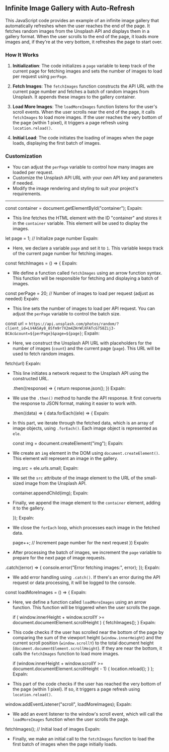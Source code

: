 ## Infinite Image Gallery with Auto-Refresh

This JavaScript code provides an example of an infinite image gallery that automatically refreshes when the user reaches the end of the page. It fetches random images from the Unsplash API and displays them in a gallery format. When the user scrolls to the end of the page, it loads more images and, if they're at the very bottom, it refreshes the page to start over.

### How It Works

1. **Initialization**: The code initializes a `page` variable to keep track of the current page for fetching images and sets the number of images to load per request using `perPage`.

2. **Fetch Images**: The `fetchImages` function constructs the API URL with the current page number and fetches a batch of random images from Unsplash. It appends these images to the gallery container.

3. **Load More Images**: The `loadMoreImages` function listens for the user's scroll events. When the user scrolls near the end of the page, it calls `fetchImages` to load more images. If the user reaches the very bottom of the page (within 1 pixel), it triggers a page refresh using `location.reload()`.

4. **Initial Load**: The code initiates the loading of images when the page loads, displaying the first batch of images.

### Customization

- You can adjust the `perPage` variable to control how many images are loaded per request.
- Customize the Unsplash API URL with your own API key and parameters if needed.
- Modify the image rendering and styling to suit your project's requirements.

---
const container = document.getElementById("container");
Expaln:

- This line fetches the HTML element with the ID "container" and stores it in the `container` variable. This element will be used to display the images.

 
let page = 1; // Initialize page number
Expaln:

- Here, we declare a variable `page` and set it to `1`. This variable keeps track of the current page number for fetching images.

 
const fetchImages = () => {
Expaln:

- We define a function called `fetchImages` using an arrow function syntax. This function will be responsible for fetching and displaying a batch of images.

 
const perPage = 20; // Number of images to load per request (adjust as needed)
Expaln:

- This line sets the number of images to load per API request. You can adjust the `perPage` variable to control the batch size.

 
const url = `https://api.unsplash.com/photos/random/?client_id=LV4ASAy8_8Sfm9r7X2m4ZHrWlXFATcG758Zij3-BCAc&count=${perPage}&page=${page}`;
Expaln:

- Here, we construct the Unsplash API URL with placeholders for the number of images (`count`) and the current page (`page`). This URL will be used to fetch random images.

 
fetch(url)
Expaln:

- This line initiates a network request to the Unsplash API using the constructed URL.

 
  .then((response) => {
    return response.json();
  })
Expaln:

- We use the `.then()` method to handle the API response. It first converts the response to JSON format, making it easier to work with.

 
  .then((data) => {
    data.forEach((ele) => {
Expaln:

- In this part, we iterate through the fetched data, which is an array of image objects, using `.forEach()`. Each image object is represented as `ele`.

 
    const img = document.createElement("img");
Expaln:

- We create an `img` element in the DOM using `document.createElement()`. This element will represent an image in the gallery.

 
    img.src = ele.urls.small;
Expaln:

- We set the `src` attribute of the image element to the URL of the small-sized image from the Unsplash API.

 
    container.appendChild(img);
Expaln:

- Finally, we append the image element to the `container` element, adding it to the gallery.

 
    });
Expaln:

- We close the `forEach` loop, which processes each image in the fetched data.

 
  page++; // Increment page number for the next request
})
Expaln:

- After processing the batch of images, we increment the `page` variable to prepare for the next page of image requests.

 
.catch((error) => {
  console.error("Error fetching images:", error);
});
Expaln:

- We add error handling using `.catch()`. If there's an error during the API request or data processing, it will be logged to the console.

 
const loadMoreImages = () => {
Expaln:

- Here, we define a function called `loadMoreImages` using an arrow function. This function will be triggered when the user scrolls the page.

 
  if (
    window.innerHeight + window.scrollY >=
    document.documentElement.scrollHeight
  ) {
    fetchImages();
  }
Expaln:

- This code checks if the user has scrolled near the bottom of the page by comparing the sum of the viewport height (`window.innerHeight`) and the current scroll position (`window.scrollY`) to the total document height (`document.documentElement.scrollHeight`). If they are near the bottom, it calls the `fetchImages` function to load more images.

 
  if (window.innerHeight + window.scrollY >= document.documentElement.scrollHeight - 1) {
    location.reload();
  }
};
Expaln:

- This part of the code checks if the user has reached the very bottom of the page (within 1 pixel). If so, it triggers a page refresh using `location.reload()`.

 
window.addEventListener("scroll", loadMoreImages);
Expaln:

- We add an event listener to the window's scroll event, which will call the `loadMoreImages` function when the user scrolls the page.

 
fetchImages(); // Initial load of images
Expaln:

- Finally, we make an initial call to the `fetchImages` function to load the first batch of images when the page initially loads.
